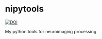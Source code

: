 nipytools
=========
[![DOI](https://zenodo.org/badge/21900/sealhuang/nipytools.svg)](https://zenodo.org/badge/latestdoi/21900/sealhuang/nipytools)

My python tools for neuroimaging processing.

